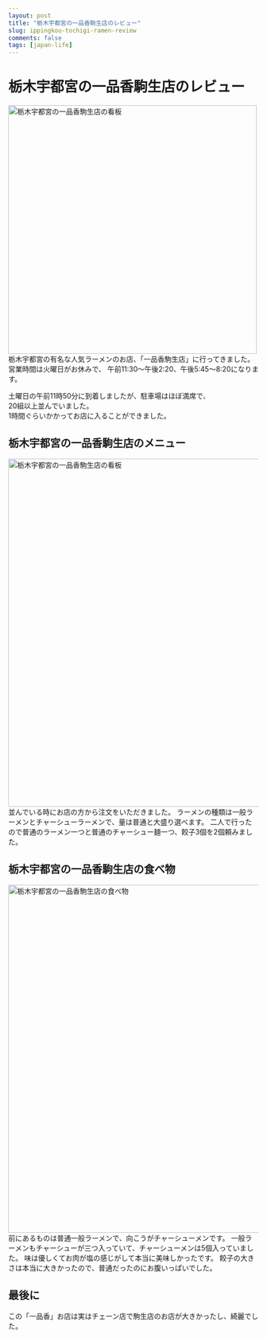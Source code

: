 ```yaml
---
layout: post
title: "栃木宇都宮の一品香駒生店のレビュー"
slug: ippingkou-tochigi-ramen-review
comments: false
tags: [japan-life]
---
```

# 栃木宇都宮の一品香駒生店のレビュー
<img src="https://drive.google.com/uc?export=view&id=1vCoOBeXN0t3X2AowNc8KSmjj0GKdD9zr" alt="栃木宇都宮の一品香駒生店の看板" width="500">
栃木宇都宮の有名な人気ラーメンのお店、「一品香駒生店」に行ってきました。  
営業時間は火曜日がお休みで、  
午前11:30〜午後2:20、午後5:45〜8:20になります。  
  
土曜日の午前11時50分に到着しましたが、駐車場はほぼ満席で、  
20組以上並んでいました。  
1時間ぐらいかかってお店に入ることができました。  
  
<script async src="https://pagead2.googlesyndication.com/pagead/js/adsbygoogle.js?client=ca-pub-7886659064712565"
     crossorigin="anonymous"></script>
<!-- 디스플레이 광고 -->
<ins class="adsbygoogle"
     style="display:block"
     data-ad-client="ca-pub-7886659064712565"
     data-ad-slot="1939383573"
     data-ad-format="auto"
     data-full-width-responsive="true"></ins>
<script>
     (adsbygoogle = window.adsbygoogle || []).push({});
</script>
  
## 栃木宇都宮の一品香駒生店のメニュー
<img src="https://drive.google.com/uc?export=view&id=1Xn96_UYBHLNPrSPmXuLHElhzm0m6vzwI" alt="栃木宇都宮の一品香駒生店の看板" width="700">
並んでいる時にお店の方から注文をいただきました。  
ラーメンの種類は一般ラーメンとチャーシューラーメンで、量は普通と大盛り選べます。  
二人で行ったので普通のラーメン一つと普通のチャーシュー麺一つ、餃子3個を2個頼みました。  

<script async src="https://pagead2.googlesyndication.com/pagead/js/adsbygoogle.js?client=ca-pub-7886659064712565"
     crossorigin="anonymous"></script>
<!-- 디스플레이 광고 -->
<ins class="adsbygoogle"
     style="display:block"
     data-ad-client="ca-pub-7886659064712565"
     data-ad-slot="1939383573"
     data-ad-format="auto"
     data-full-width-responsive="true"></ins>
<script>
     (adsbygoogle = window.adsbygoogle || []).push({});
</script>
  
## 栃木宇都宮の一品香駒生店の食べ物
<img src="https://drive.google.com/uc?export=view&id=1kpxjw1BkNgcsJ8z_pnVlfWlyXSFVr9ZY" alt="栃木宇都宮の一品香駒生店の食べ物" width="700">
前にあるものは普通一般ラーメンで、向こうがチャーシューメンです。  
一般ラーメンもチャーシューが三つ入っていて、チャーシューメンは5個入っていました。  
味は優しくてお肉が塩の感じがして本当に美味しかったです。  
餃子の大きさは本当に大きかったので、普通だったのにお腹いっぱいでした。  

## 最後に
この「一品香」お店は実はチェーン店で駒生店のお店が大きかったし、綺麗でした。  



